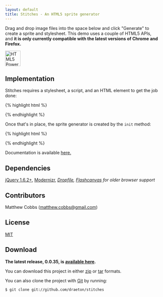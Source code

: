 ```yaml
---
layout: default
title: Stitches - An HTML5 sprite generator
---
```


<link rel="stylesheet" href="css/stitches-0.0.35-min.css">

<section id="main" role="main">

Drag and drop image files into the space below and click "Generate" to create a 
sprite and stylesheet. This demo uses a couple of HTML5 APIs, and **it is only 
currently compatible with the latest versions of Chrome and Firefox.**

<a href="http://www.w3.org/html/logo/"><img src="http://www.w3.org/html/logo/badge/html5-badge-h-css3-graphics-semantics-storage.png" height="50" alt="HTML5 Powered with CSS3 / Styling, Graphics, 3D &amp; Effects, Semantics, and Offline &amp; Storage" title="HTML5 Powered with CSS3 / Styling, Graphics, 3D &amp; Effects, Semantics, and Offline &amp; Storage"></a>

<div id="stitches"></div>
    
## Implementation

Stitches requires a stylesheet, a script, and an HTML element to get the job done:

{% highlight html %}
<link rel="stylesheet" href="css/stitches-0.0.35-min.css">

<script src="js/jquery-1.6.2.min.js"></script>
<script src="js/modernizr-2.0.6.min.js"></script>

<script src="js/stitches-0.0.35-min.js"></script>
{% endhighlight %}

Once that's in place, the sprite generator is created by the `init` method:

{% highlight html %}
<div id="stitches"></div>

<script>
jQuery(document).ready(function ($) {

    var $stitches = $("#stitches");
    Stitches.init($stitches, {jsdir: "js"});

});
</script>
{% endhighlight %}

Documentation is available [here.](docs/main.html)
    
## Dependencies

[jQuery 1.6.2+](http://jquery.com/), [Modernizr](http://www.modernizr.com/), 
*[Dropfile](https://github.com/MrSwitch/dropfile), [Flashcanvas](http://flashcanvas.net/) 
for older browser support*

## Contributors

Matthew Cobbs (matthew.cobbs@gmail.com)

## License

[MIT](https://raw.github.com/draeton/stitches/master/LICENSE)

## Download

**The latest release, 0.0.35, is [available here](dist/stitches-0.0.35.zip).**

You can download this project in either [zip](https://github.com/draeton/stitches/zipball/master) 
or [tar](https://github.com/draeton/stitches/tarball/master) formats.

You can also clone the project with [Git](http://git-scm.com) by running:

    $ git clone git://github.com/draeton/stitches

</section>

<script src="js/stitches-0.0.35-min.js"></script>
<script>
jQuery(document).ready(function ($) {
    
    var $stitches = $("#stitches");
    Stitches.init($stitches, {jsdir: "js"});
    
});
</script>